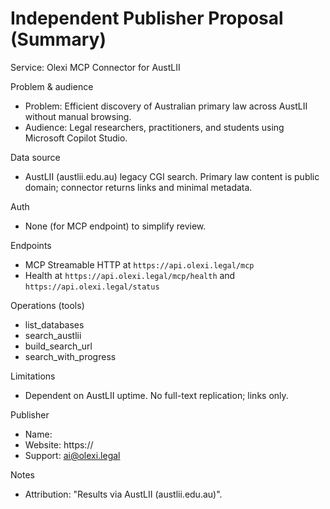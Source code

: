 # Independent Publisher Proposal (Summary)

Service: Olexi MCP Connector for AustLII

Problem & audience
- Problem: Efficient discovery of Australian primary law across AustLII without manual browsing.
- Audience: Legal researchers, practitioners, and students using Microsoft Copilot Studio.

Data source
- AustLII (austlii.edu.au) legacy CGI search. Primary law content is public domain; connector returns links and minimal metadata.

Auth
- None (for MCP endpoint) to simplify review.

Endpoints
- MCP Streamable HTTP at `https://api.olexi.legal/mcp`
- Health at `https://api.olexi.legal/mcp/health` and `https://api.olexi.legal/status`

Operations (tools)
- list_databases
- search_austlii
- build_search_url
- search_with_progress

Limitations
- Dependent on AustLII uptime. No full-text replication; links only.

Publisher
- Name: <Your Publisher Name>
- Website: https://<your-website>
- Support: ai@olexi.legal

Notes
- Attribution: "Results via AustLII (austlii.edu.au)".
